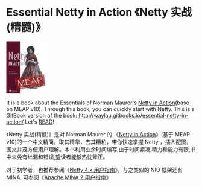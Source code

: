 # Essential Netty in Action 《Netty 实战(精髓)》

![](images/netty-in-action-logo.jpg)

It is a book about the Essentials of Norman Maurer's [Netty in Action](http://manning.com/maurer/)(base on MEAP v10). Through this book, you can quickly start with Netty. This is a GitBook version of the book: <http://waylau.gitbooks.io/essential-netty-in-action/>
Let's [READ](SUMMARY.md)!

《Netty 实战(精髓)》是对 Norman Maurer 的 《[Netty in Action](http://manning.com/maurer/)》(基于 MEAP v10)的一个中文精简。取其精华，去其糟粕，带你快速掌握 Netty ，插入配图，图文并茂方便用户理解。本书利用业余时间编写,由于时间紧凑,精力和能力有限,书中未免有纰漏和错误,望读者能够热忱斧正。

对于初学者，也推荐参阅《[Netty 4.x 用户指南](https://github.com/waylau/netty-4-user-guide)》。与之类似的 NIO 框架还有 MINA, 可参阅《[Apache MINA 2 用户指南](https://github.com/waylau/apache-mina-2.x-user-guide)》

